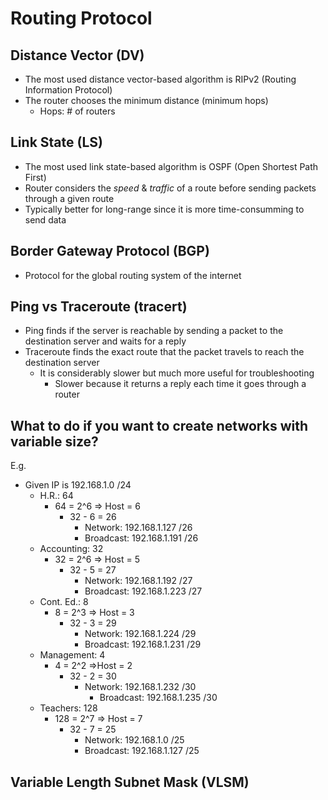 # Routing Protocol
## Distance Vector (DV)
- The most used distance vector-based algorithm is RIPv2 (Routing Information Protocol)
- The router chooses the minimum distance (minimum hops)
	- Hops: # of routers
## Link State (LS)
- The most used link state-based algorithm is OSPF (Open Shortest Path First)
- Router considers the *speed* & *traffic* of a route before sending packets through a given route
- Typically better for long-range since it is more time-consumming to send data
## Border Gateway Protocol (BGP)
- Protocol for the global routing system of the internet

## Ping vs Traceroute (tracert)
- Ping finds if the server is reachable by sending a packet to the destination server and waits for a reply
- Traceroute finds the exact route that the packet travels to reach the destination server
	- It is considerably slower but much more useful for troubleshooting
		- Slower because it returns a reply each time it goes through a router
## What to do if you want to create networks with variable size?
E.g. 
- Given IP is 192.168.1.0 /24
	- H.R.: 64
		- 64 = 2^6 => Host = 6
			- 32 - 6 = 26
				- Network: 192.168.1.127 /26
				- Broadcast: 192.168.1.191 /26
	- Accounting: 32
		- 32 = 2^6 => Host = 5
			- 32 - 5 = 27
				- Network: 192.168.1.192 /27
				- Broadcast: 192.168.1.223 /27
	- Cont. Ed.: 8
		- 8 = 2^3 => Host = 3
			- 32 - 3 = 29
				- Network: 192.168.1.224 /29
				- Broadcast: 192.168.1.231 /29
	- Management: 4
		- 4 = 2^2 =>Host = 2
			- 32 - 2 = 30
				- Network: 192.168.1.232 /30
					- Broadcast: 192.168.1.235 /30
	- Teachers: 128
		- 128 = 2^7 => Host = 7
			- 32 - 7 = 25
				- Network: 192.168.1.0 /25
				- Broadcast: 192.168.1.127 /25
## Variable Length Subnet Mask (VLSM)
